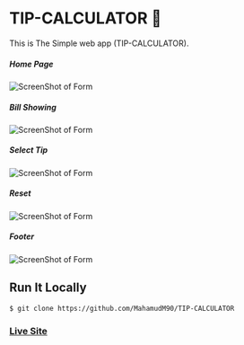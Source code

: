 # TIP-CALCULATOR 🔳

This is The Simple web app (TIP-CALCULATOR).



##### Home Page
![ScreenShot of Form](screenshot/a.png)



##### Bill Showing
![ScreenShot of Form](screenshot/b.png)



##### Select Tip
![ScreenShot of Form](screenshot/c.png)



##### Reset
![ScreenShot of Form](screenshot/d.png)



##### Footer
![ScreenShot of Form](screenshot/e.png)


 
## Run It Locally
```
$ git clone https://github.com/MahamudM90/TIP-CALCULATOR
```
   ###    [Live Site](https://mahamudm90.github.io/TIP-CALCULATOR/)

